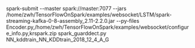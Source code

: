 spark-submit --master spark://master:7077 --jars /home/zwh/TensorFlowOnSpark/examples/websocket/LSTM/spark-streaming-kafka-0-8-assembly_2.11-2.2.0.jar --py-files Encoder.py,/home/zwh/TensorFlowOnSpark/examples/websocket/configure_info.py,krspark.zip spark_guarddect.py NN_kddtrain_NN_KDDtrain_2018_12_4_A_G

